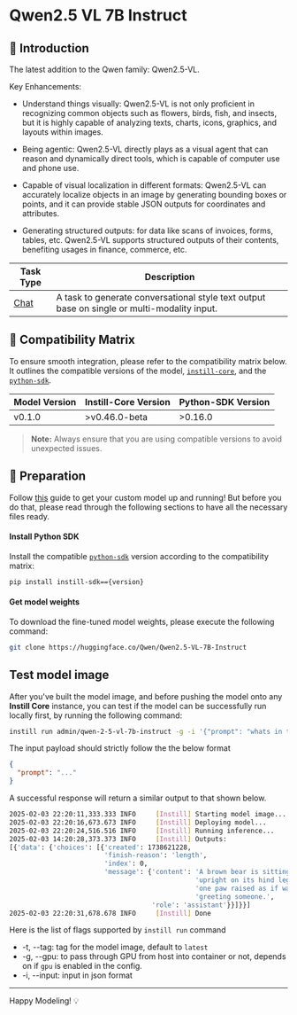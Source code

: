 # Qwen2.5 VL 7B Instruct

## 📖 Introduction

The latest addition to the Qwen family: Qwen2.5-VL.

Key Enhancements:
- Understand things visually: Qwen2.5-VL is not only proficient in recognizing common objects such as flowers, birds, fish, and insects, but it is highly capable of analyzing texts, charts, icons, graphics, and layouts within images.

- Being agentic: Qwen2.5-VL directly plays as a visual agent that can reason and dynamically direct tools, which is capable of computer use and phone use.

- Capable of visual localization in different formats: Qwen2.5-VL can accurately localize objects in an image by generating bounding boxes or points, and it can provide stable JSON outputs for coordinates and attributes.

- Generating structured outputs: for data like scans of invoices, forms, tables, etc. Qwen2.5-VL supports structured outputs of their contents, benefiting usages in finance, commerce, etc.

| Task Type                                                | Description                                                                                 |
| -------------------------------------------------------- | ------------------------------------------------------------------------------------------- |
| [Chat](https://www.instill.tech/docs/model/ai-task#chat) | A task to generate conversational style text output base on single or multi-modality input. |

## 🔄 Compatibility Matrix

To ensure smooth integration, please refer to the compatibility matrix below. It outlines the compatible versions of the model, [`instill-core`](https://github.com/instill-ai/instill-core), and the [`python-sdk`](https://github.com/instill-ai/python-sdk).

| Model Version | Instill-Core Version | Python-SDK Version |
| ------------- | -------------------- | ------------------ |
| v0.1.0        | >v0.46.0-beta        | >0.16.0            |

> **Note:** Always ensure that you are using compatible versions to avoid unexpected issues.

## 🚀 Preparation

Follow [this](../README.md) guide to get your custom model up and running! But before you do that, please read through the following sections to have all the necessary files ready.

#### Install Python SDK

Install the compatible [`python-sdk`](https://github.com/instill-ai/python-sdk) version according to the compatibility matrix:

```bash
pip install instill-sdk=={version}
```

#### Get model weights

To download the fine-tuned model weights, please execute the following command:

```bash
git clone https://huggingface.co/Qwen/Qwen2.5-VL-7B-Instruct
```

## Test model image

After you've built the model image, and before pushing the model onto any **Instill Core** instance, you can test if the model can be successfully run locally first, by running the following command:

```bash
instill run admin/qwen-2-5-vl-7b-instruct -g -i '{"prompt": "whats in the pic? describe in one sentence", "image-url": "https://artifacts.instill.tech/imgs/bear.jpg"}'
```

The input payload should strictly follow the the below format

```json
{
  "prompt": "..."
}
```

A successful response will return a similar output to that shown below.

```bash
2025-02-03 22:20:11,333.333 INFO     [Instill] Starting model image...
2025-02-03 22:20:16,673.673 INFO     [Instill] Deploying model...
2025-02-03 22:20:24,516.516 INFO     [Instill] Running inference...
2025-02-03 14:20:28,373.373 INFO     [Instill] Outputs:
[{'data': {'choices': [{'created': 1738621228,
                        'finish-reason': 'length',
                        'index': 0,
                        'message': {'content': 'A brown bear is sitting '
                                               'upright on its hind legs, with '
                                               'one paw raised as if waving or '
                                               'greeting someone.',
                                    'role': 'assistant'}}]}}]
2025-02-03 22:20:31,678.678 INFO     [Instill] Done
```

Here is the list of flags supported by `instill run` command

- -t, --tag: tag for the model image, default to `latest`
- -g, --gpu: to pass through GPU from host into container or not, depends on if `gpu` is enabled in the config.
- -i, --input: input in json format

---

Happy Modeling! 💡